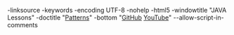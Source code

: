 -linksource -keywords -encoding UTF-8 -nohelp -html5 -windowtitle "JAVA Lessons" -doctitle "<a href="https://github.com/Vachok/Java_Lessons/milestone/7" target=_blank>Patterns</a>" -bottom "<a href="https://github.com/Vachok/Java_Lessons/projects/1">GitHub</a> <a href="https://www.youtube.com/playlist?list=PL786bPIlqEjRDXpAKYbzpdTaOYsWyjtCX" target=_blank>YouTube</a>" --allow-script-in-comments

